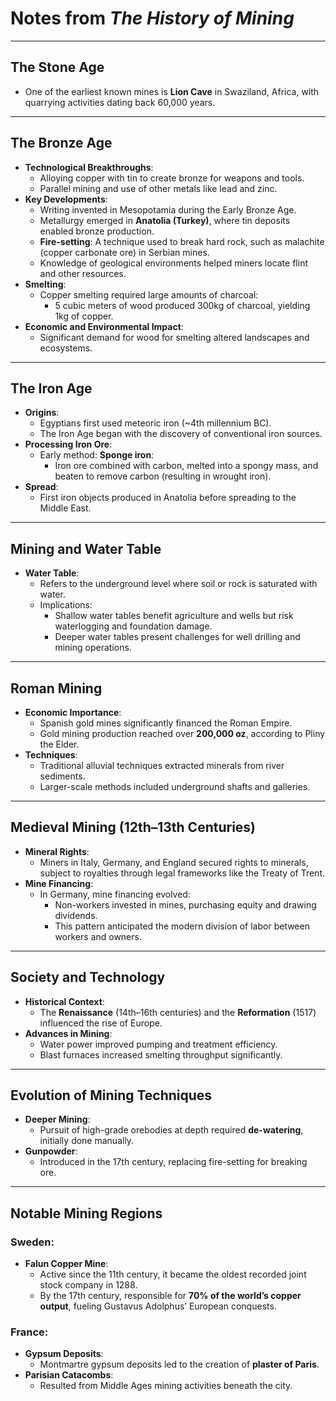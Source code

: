 # Notes from *The History of Mining*

---

## **The Stone Age**
- One of the earliest known mines is **Lion Cave** in Swaziland, Africa, with quarrying activities dating back 60,000 years.

---

## **The Bronze Age**
- **Technological Breakthroughs**:
  - Alloying copper with tin to create bronze for weapons and tools.
  - Parallel mining and use of other metals like lead and zinc.
- **Key Developments**:
  - Writing invented in Mesopotamia during the Early Bronze Age.
  - Metallurgy emerged in **Anatolia (Turkey)**, where tin deposits enabled bronze production.
  - **Fire-setting**: A technique used to break hard rock, such as malachite (copper carbonate ore) in Serbian mines.
  - Knowledge of geological environments helped miners locate flint and other resources.
- **Smelting**:
  - Copper smelting required large amounts of charcoal:
    - 5 cubic meters of wood produced 300kg of charcoal, yielding 1kg of copper.
- **Economic and Environmental Impact**:
  - Significant demand for wood for smelting altered landscapes and ecosystems.

---

## **The Iron Age**
- **Origins**:
  - Egyptians first used meteoric iron (~4th millennium BC).
  - The Iron Age began with the discovery of conventional iron sources.
- **Processing Iron Ore**:
  - Early method: **Sponge iron**:
    - Iron ore combined with carbon, melted into a spongy mass, and beaten to remove carbon (resulting in wrought iron).
- **Spread**:
  - First iron objects produced in Anatolia before spreading to the Middle East.

---

## **Mining and Water Table**
- **Water Table**:
  - Refers to the underground level where soil or rock is saturated with water.
  - Implications:
    - Shallow water tables benefit agriculture and wells but risk waterlogging and foundation damage.
    - Deeper water tables present challenges for well drilling and mining operations.

---

## **Roman Mining**
- **Economic Importance**:
  - Spanish gold mines significantly financed the Roman Empire.
  - Gold mining production reached over **200,000 oz**, according to Pliny the Elder.
- **Techniques**:
  - Traditional alluvial techniques extracted minerals from river sediments.
  - Larger-scale methods included underground shafts and galleries.

---

## **Medieval Mining (12th–13th Centuries)**
- **Mineral Rights**:
  - Miners in Italy, Germany, and England secured rights to minerals, subject to royalties through legal frameworks like the Treaty of Trent.
- **Mine Financing**:
  - In Germany, mine financing evolved:
    - Non-workers invested in mines, purchasing equity and drawing dividends.
    - This pattern anticipated the modern division of labor between workers and owners.

---

## **Society and Technology**
- **Historical Context**:
  - The **Renaissance** (14th–16th centuries) and the **Reformation** (1517) influenced the rise of Europe.
- **Advances in Mining**:
  - Water power improved pumping and treatment efficiency.
  - Blast furnaces increased smelting throughput significantly.

---

## **Evolution of Mining Techniques**
- **Deeper Mining**:
  - Pursuit of high-grade orebodies at depth required **de-watering**, initially done manually.
- **Gunpowder**:
  - Introduced in the 17th century, replacing fire-setting for breaking ore.

---

## **Notable Mining Regions**
### **Sweden**:
- **Falun Copper Mine**:
  - Active since the 11th century, it became the oldest recorded joint stock company in 1288.
  - By the 17th century, responsible for **70% of the world’s copper output**, fueling Gustavus Adolphus’ European conquests.

### **France**:
- **Gypsum Deposits**:
  - Montmartre gypsum deposits led to the creation of **plaster of Paris**.
- **Parisian Catacombs**:
  - Resulted from Middle Ages mining activities beneath the city.